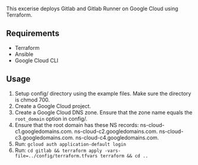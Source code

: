 This excerise deploys Gitlab and Gitlab Runner on Google Cloud using Terraform.

## Requirements

- Terraform
- Ansible
- Google Cloud CLI

## Usage

1. Setup config/ directory using the example files. Make sure the directory is chmod 700.
2. Create a Google Cloud project.
3. Create a Google Cloud DNS zone. Ensure that the zone name equals the `root_domain` option in config/.
4. Ensure that the root domain has these NS records:
   ns-cloud-c1.googledomains.com.
   ns-cloud-c2.googledomains.com.
   ns-cloud-c3.googledomains.com.
   ns-cloud-c4.googledomains.com.
5. Run: `gcloud auth application-default login`
6. Run: `cd gitlab && terraform apply -vars-file=../config/terraform.tfvars terraform && cd ..`
